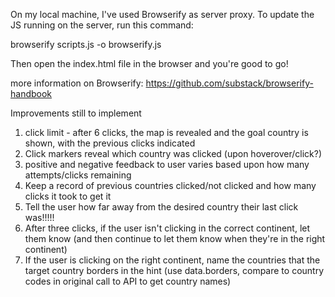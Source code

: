 On my local machine, I've used Browserify as server proxy. To update the JS running on the server, run this command:

browserify scripts.js -o browserify.js

Then open the index.html file in the browser and you're good to go!

more information on Browserify: https://github.com/substack/browserify-handbook

Improvements still to implement

1. click limit - after 6 clicks, the map is revealed and the goal country is shown, with the previous clicks indicated
2. Click markers reveal which country was clicked (upon hoverover/click?)
3. positive and negative feedback to user varies based upon how many attempts/clicks remaining
4. Keep a record of previous countries clicked/not clicked and how many clicks it took to get it
5. Tell the user how far away from the desired country their last click was!!!!!
6. After three clicks, if the user isn't clicking in the correct continent, let them know (and then continue to let them know when they're in the right continent)
7. If the user is clicking on the right continent, name the countries that the target country borders in the hint (use data.borders, compare to country codes in original call to API to get country names)
